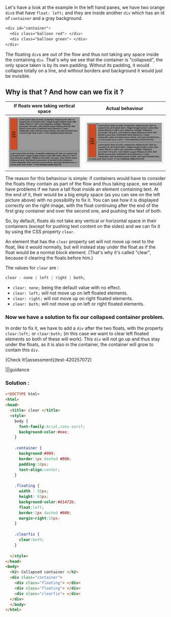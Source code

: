 Let's have a look at the example in the left hand panes, we have two orange `div`s that have `float: left;` and they are inside another `div` which has an id of `container` and a gray background.

```css
<div id="container">
  <div class="balloon red"> </div>
  <div class="balloon green"> </div>    
</div>
```

The floating `div`s are out of the flow and thus not taking any space inside the containing `div`. That's why we see that the container is "collapsed", the only space taken is by its own padding. Without its padding, it would collapse totally on a line, and without borders and background it would just be invisible.

## Why is that ? And how can we fix it ?

| If floats were taking vertical space | Actual behaviour |
| :--: | :--: |
| ![](.guides/img/without-clear.png) | ![](.guides/img/actual-clear.png) |

The reason for this behaviour is simple: if containers would have to consider the floats they contain as part of the flow and thus taking space, we would have problems if we have a tall float inside an element containing text. At the end of it, their would be a big empty space (as you can see on the left picture above) with no possibility to fix it. You can see how it is displayed correctly on the right image, with the float continuing after the end of the first gray container and over the second one, and pushing the text of both.

So, by default, floats do not take any vertical or horizontal space in their containers (except for pushing text content on the sides) and we can fix it by using the CSS property `clear`.

An element that has the `clear` property set will not move up next to the float, like it would normally, but will instead stay under the float as if the float would be a normal block element. (That's why it's called "clear", because it clearing the floats before him.)

The values for `clear` are :

```css
clear : none | left | right | both;
```

 - `clear: none;` being the default value with no effect.
 - `clear: left;` will not move up on left floated elements.
 - `clear: right;` will not move up on right floated elements.
 - `clear: both;` will not move up on left or right floated elements.
 
 ### Now we have a solution to fix our collapsed container problem.
 
 In order to fix it, we have to add a `div` after the two floats, with the property `clear:left;` or `clear:both;` (in this case we want to clear left floated elements so both of these will work). This `div` will not go up and thus stay under the floats, as it is also in the container, the container will grow to contain this `div`.
 
 {Check It!|assessment}(test-420257072)
 
|||guidance
### Solution :

```html
<!DOCTYPE html>
<html>
<head>
  <title> clear </title>
  <style>
    body {
      font-family:Arial,sans-serif;
      background-color:#eee;
    }
    
    .container {
      background:#999;
      border:1px dashed #000;
      padding:10px;
      text-align:center;
    }
    
    .floating {
      width : 56px;
      height: 63px;
      background-color:#d1472b;
      float:left;
      border:1px dashed #000;
      margin-right:15px;
    }
    
    .clearfix {
      clear:both;
    }
    
  </style>
</head>
<body>
  <h2> Collapsed container </h2>
  <div class="container">
    <div class="floating"> </div>
    <div class="floating"> </div> 
    <div class="clearfix"> </div>
  </div>
  </body>
</html>
```


 
